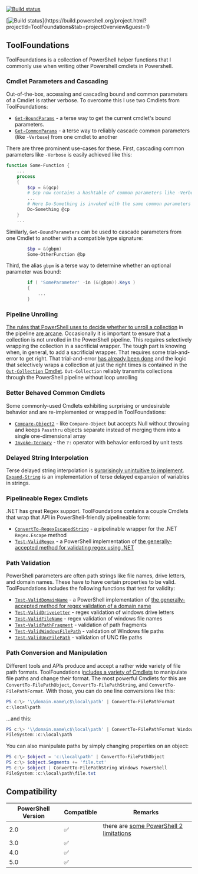 [![Build status](https://ci.appveyor.com/api/projects/status/mc207w55rqmuc13i/branch/master?svg=true&passingText=master%20-%20OK)](https://ci.appveyor.com/project/alx9r/toolfoundations/branch/master)

[![Build status](https://build.powershell.org/guestAuth/app/rest/builds/buildType:(id:ToolFoundations_PublishStatusToGitHub)/statusIcon)](https://build.powershell.org/project.html?projectId=ToolFoundations&tab=projectOverview&guest=1)

## ToolFoundations

ToolFoundations is a collection of PowerShell helper functions that I commonly use when writing other Powershell cmdlets in Powershell.

### Cmdlet Parameters and Cascading
Out-of-the-box, accessing and cascading bound and common parameters of a Cmdlet is rather verbose.  To overcome this I use two Cmdlets from ToolFoundations:

* [`Get-BoundParams`](./Functions/cmdlet.ps1) - a terse way to get the current cmdlet's bound parameters.
* [`Get-CommonParams`](./Functions/cmdlet.ps1) - a terse way to reliably cascade common parameters (like `-Verbose`) from one cmdlet to another

There are three prominent use-cases for these.  First, cascading common parameters like `-Verbose` is easily achieved like this:

````Powershell
function Some-Function {
	...
	process
	{
		$cp = &(gcp)
		# $cp now contains a hashtable of common parameters like -Verbose
		...
		# Here Do-Something is invoked with the same common parameters as the current script.
		Do-Something @cp 
	}
	...
````

Similarly, `Get-BoundParameters` can be used to cascade parameters from one Cmdlet to another with a compatible type signature:

````PowerShell
		$bp = &(gbpm)
		Some-OtherFunction @bp
````

Third, the alias `gbpm` is a terse way to determine whether an optional parameter was bound:

````PowerShell
		if ( 'SomeParameter' -in (&(gbpm)).Keys )
		{
			...
		}
````
### Pipeline Unrolling

[The rules that PowerShell uses to decide whether to unroll a collection](https://stackoverflow.com/q/28702588/1404637) in the pipeline [are arcane](https://stackoverflow.com/questions/28702588/in-what-conditions-does-powershell-unroll-items-in-the-pipeline#comment45704300_28707054).  Occasionally it is important to ensure that a collection is not unrolled in the PowerShell pipeline.  This requires selectively wrapping the collection in a sacrificial wrapper.  The tough part is knowing when, in general, to add a sacrificial wrapper.  That requires some trial-and-error to get right.  That trial-and-error [has already been done](https://stackoverflow.com/a/28707054/1404637) and the logic that selectively wraps a collection at just the right times is contained in the [`Out-Collection` Cmdlet](./Functions/collection.ps1).  `Out-Collection` reliably transmits collections through the PowerShell pipeline without loop unrolling

### Better Behaved Common Cmdlets

Some commonly-used Cmdlets exhibiting surprising or undesirable behavior and are re-implemented or wrapped in ToolFoundations:  
* [`Compare-Object2`](./Functions/compareObject2.ps1) - like `Compare-Object` but accepts Null without throwing and keeps `Passthru` objects separate instead of merging them into a single one-dimensional array
* [`Invoke-Ternary`](./Functions/invoke.ps1) - the `?:` operator with behavior enforced by unit tests

### Delayed String Interpolation
Terse delayed string interpolation is [surprisingly unintuitive to implement](https://stackoverflow.com/q/28616274/1404637).  [`Expand-String`](./Functions/string.ps1) is an implementation of terse delayed expansion of variables in strings.

### Pipelineable Regex Cmdlets
.NET has great Regex support.  ToolFoundations contains a couple Cmdlets that wrap that API in PowerShell-friendly pipelineable form:
* [`ConvertTo-RegexEscapedString`](./Functions/regex.ps1) - a pipelinable wrapper for the .NET `Regex.Escape` method
* [`Test-ValidRegex`](./Functions/regex.ps1) - a PowerShell implementation of [the generally-accepted method for validating regex using .NET](https://stackoverflow.com/a/1775017/1404637)

### Path Validation
PowerShell parameters are often path strings like file names, drive letters, and domain names.  These have to have certain properties to be valid.  ToolFoundations includes the following functions that test for validity:

* [`Test-ValidDomainName`](./Functions/domainName.ps1) - a PowerShell implementation of [the generally-accepted method for regex validation of a domain name](http://stackoverflow.com/a/20204811/1404637)
* [`Test-ValidDriveLetter`](./Functions/filePath.ps1) - regex validation of windows drive letters
* [`Test-ValidFileName`](./Functions/filePath.ps1) - regex validation of windows file names
* [`Test-ValidPathFragment`](./Functions/filePath.ps1) - validation of path fragments
* [`Test-ValidWindowsFilePath`](./Functions/filePath.ps1) - validation of Windows file paths
* [`Test-ValidUncFilePath`](./Functions/filePath.ps1) - validation of UNC file paths

### Path Conversion and Manipulation
Different tools and APIs produce and accept a rather wide variety of file path formats.  ToolFoundations i[ncludes a variety of Cmdlets](./Functions/filePath.ps1) to manipulate file paths and change their format.  The most powerful Cmdlets for this are `ConvertTo-FilePathObject`, `ConvertTo-FilePathString`, and `ConvertTo-FilePathFormat`.  With those, you can do one line conversions like this:

````PowerShell
PS c:\> '\\domain.name\c$\local\path' | ConvertTo-FilePathFormat
c:\local\path
````

...and this:

````PowerShell
PS c:\> '\\domain.name\c$\local\path' | ConvertTo-FilePathFormat Windows PowerShell
FileSystem::c:\local\path
````

You can also manipulate paths by simply changing properties on an object:

````PowerShell
PS c:\> $object = 'c:\local\path' | ConvertTo-FilePathObject
PS c:\> $object.Segments += 'file.txt'
PS c:\> $object | ConvertTo-FilePathString Windows PowerShell
FileSystem::c:\local\path\file.txt
````

## Compatibility

PowerShell Version | Compatible         | Remarks
-------------------|--------------------|--------
2.0                | :white_check_mark: | there are [some PowerShell 2 limitations](https://github.com/alx9r/ToolFoundations/labels/Powershell%202%20Limitation)
3.0                | :white_check_mark: |
4.0                | :white_check_mark: |
5.0                | :white_check_mark: |
